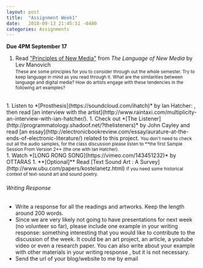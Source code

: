 ```yaml
---
layout: post
title:  "Assignment Week1"
date:   2018-09-13 21:45:51 -0400
categories: Assignments
---
```

**Due 4PM September 17**

1. Read ["Principles of New Media"](https://drive.google.com/file/d/1Je2G9YtM8d5B6jCe3zKRpelRH1EAy7_f/view) from *The Language of New Media* by Lev Manovich  
    <small>These are some principles for you to consider through out the whole semester. Try to keep language in mind as you read through it. What are the similarities between language and digital media? How do artists engage with these tendencies in the following art examples?</small>
<br>
1. Listen to *[Prosthesis](https://soundcloud.com/ihatch)* by Ian Hatcher:
, then read [an interview with the artist](http://www.raintaxi.com/multiplicity-an-interview-with-ian-hatcher/).
1. Check out *[The Listener](http://programmatology.shadoof.net/?thelisteners)* by John Cayley and read [an essay](http://electronicbookreview.com/essay/aurature-at-the-ends-of-electronic-literature/) related to this project.  
    <small>You don't need to check out all the audio samples, for the class discussion please listen to **the first Sample Session From Version 2** (the one with Ian Hatcher).</small>
<br>
1. Watch *[LONG RONG SONG](https://vimeo.com/143451232)* by OTTARAS
1. **[Optional]** Read [Text Sound Art : A Survey](http://www.ubu.com/papers/kostelanetz.html)  
    <small>If you need some historical context of text-sound art and sound poetry.</small>


<h6>Writing Response</h6>

* Write a response for all the readings and artworks. Keep the length around 200 words.
* Since we are very likely not going to have presentations for next week (no volunteer so far), please include one example in your writing response: something interesting that you would like to contribute to the discussion of the week. It could be an art project, an article, a youtube video or even a research paper. You can also write about your example with other materials in your writing response , but it is not necessary.
* Send the url of your blog/website to me by email
